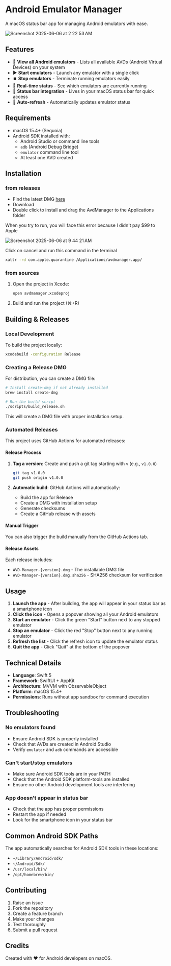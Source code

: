 # Android Emulator Manager

A macOS status bar app for managing Android emulators with ease.

![Screenshot 2025-06-06 at 2 22 53 AM](https://github.com/user-attachments/assets/4fc69a8e-ee4f-48db-b488-92edfe1fdd50)


## Features

- 📱 **View all Android emulators** - Lists all available AVDs (Android Virtual Devices) on your system
- ▶️ **Start emulators** - Launch any emulator with a single click
- ⏹️ **Stop emulators** - Terminate running emulators easily
- 🔄 **Real-time status** - See which emulators are currently running
- 🎯 **Status bar integration** - Lives in your macOS status bar for quick access
- 🔄 **Auto-refresh** - Automatically updates emulator status

## Requirements

- macOS 15.4+ (Sequoia)
- Android SDK installed with:
  - Android Studio or command line tools
  - `adb` (Android Debug Bridge)
  - `emulator` command line tool
  - At least one AVD created

## Installation

### from releases 

- Find the latest DMG [here](https://github.com/prudhvir3ddy/AvdManager-MacOS/releases)
- Download
- Double click to install and drag the AvdManager to the Applications folder

When you try to run, you will face this error because I didn't pay $99 to Apple

![Screenshot 2025-06-06 at 9 44 21 AM](https://github.com/user-attachments/assets/ed252708-8819-45d5-805d-734596d6840b)

Click on cancel and run this command in the terminal 

```bash
xattr -rd com.apple.quarantine /Applications/avdmanager.app/
```


### from sources

1. Open the project in Xcode:
   ```bash
   open avdmanager.xcodeproj
   ```

2. Build and run the project (⌘+R)

## Building & Releases

### Local Development

To build the project locally:

```bash
xcodebuild -configuration Release
```

### Creating a Release DMG

For distribution, you can create a DMG file:

```bash
# Install create-dmg if not already installed
brew install create-dmg

# Run the build script
./scripts/build_release.sh
```

This will create a DMG file with proper installation setup.

### Automated Releases

This project uses GitHub Actions for automated releases:

#### Release Process

1. **Tag a version**: Create and push a git tag starting with `v` (e.g., `v1.0.0`)
   ```bash
   git tag v1.0.0
   git push origin v1.0.0
   ```

2. **Automatic build**: GitHub Actions will automatically:
   - Build the app for Release
   - Create a DMG with installation setup
   - Generate checksums
   - Create a GitHub release with assets

#### Manual Trigger

You can also trigger the build manually from the GitHub Actions tab.

#### Release Assets

Each release includes:
- `AVD-Manager-{version}.dmg` - The installable DMG file
- `AVD-Manager-{version}.dmg.sha256` - SHA256 checksum for verification

## Usage

1. **Launch the app** - After building, the app will appear in your status bar as a smartphone icon
2. **Click the icon** - Opens a popover showing all your Android emulators
3. **Start an emulator** - Click the green "Start" button next to any stopped emulator
4. **Stop an emulator** - Click the red "Stop" button next to any running emulator
5. **Refresh the list** - Click the refresh icon to update the emulator status
6. **Quit the app** - Click "Quit" at the bottom of the popover

## Technical Details

- **Language**: Swift 5
- **Framework**: SwiftUI + AppKit
- **Architecture**: MVVM with ObservableObject
- **Platform**: macOS 15.4+
- **Permissions**: Runs without app sandbox for command execution

## Troubleshooting

### No emulators found
- Ensure Android SDK is properly installed
- Check that AVDs are created in Android Studio
- Verify `emulator` and `adb` commands are accessible

### Can't start/stop emulators
- Make sure Android SDK tools are in your PATH
- Check that the Android SDK platform-tools are installed
- Ensure no other Android development tools are interfering

### App doesn't appear in status bar
- Check that the app has proper permissions
- Restart the app if needed
- Look for the smartphone icon in your status bar

## Common Android SDK Paths

The app automatically searches for Android SDK tools in these locations:
- `~/Library/Android/sdk/`
- `~/Android/Sdk/`
- `/usr/local/bin/`
- `/opt/homebrew/bin/`

## Contributing

1. Raise an issue
2. Fork the repository
3. Create a feature branch
4. Make your changes
5. Test thoroughly
6. Submit a pull request

## Credits

Created with ❤️ for Android developers on macOS. 
